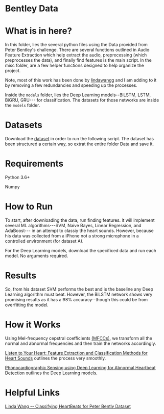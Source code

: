 # Bentley Data

# What is in here?
In this folder, lies the several python files using the Data provided from Peter Bentley's challenge. There are several functions outlined in Audio Feature Extraction which help extract the audio, preprocessing (which preprocesses the data), and finally find features is the main script. In the misc folder, are a few helper functions designed to help organize the project. 

Note, most of this work has been done by [lindawangg](https://github.com/lindawangg/Classifying-Heartbeats) and I am adding to it by removing a few redundancies and speeding up the processes.

Inside the ``models`` folder, lies the Deep Learning models--BiLSTM, LSTM, BiGRU, GRU--- for classification. The datasets for those networks are inside the ``models`` folder.

# Datasets

Download the [dataset](https://drive.google.com/open?id=1fIf_WYdc7Gu7PpYWM9BhxdsEtdt9a-Xt) in order to run the following script. The dataset has been structured a certain way, so extrat the entire folder Data and save it.

# Requirements

Python 3.6+

Numpy

# How to Run

To start, after downloading the data, run finding features. It will implement several ML algorithms---SVM, Naive Bayes, Linear Regression, and AdaBoost--- in an attempt to classiy the heart sounds. However, because his data was collected from a iPhone not a strong microphone in a controlled environment (for dataset A).

For the Deep Learning models, download the specificed data and run each model. No arguments required.

# Results

So, from his dataset SVM performs the best and is the baseline any Deep Learning algorithm must beat. However, the BiLSTM network shows very promising results as it has a 98% accuracy--though this could be from overfitting the model.

# How it Works

Using Mel-frequency cepstral coefficients [(MFCCs)](https://en.wikipedia.org/wiki/Mel-frequency_cepstrum), we transform all the normal and abnormal frequencies and then train the networks accordingly.

[Listen to Your Heart: Feature Extraction and Classification Methods for Heart Sounds](https://lindawangg.github.io/projects/classifying-heartbeats.pdf) outlines the process very smoothly.

[Phonocardiographic Sensing using Deep Learning for Abnormal Heartbeat Detection](https://arxiv.org/pdf/1801.08322.pdf) outlines the Deep Learning models.

# Helpful Links

[Linda Wang -- Classifying HeartBeats for Peter Bently Dataset](https://github.com/lindawangg/Classifying-Heartbeats)
